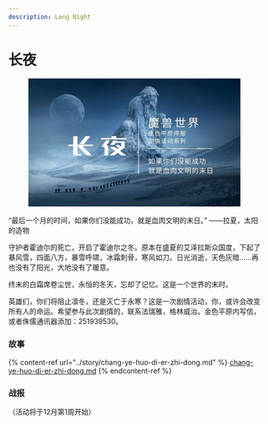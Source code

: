 ```yaml
---
description: Long Night
---
```


# 长夜

<figure><img src="../.gitbook/assets/长夜-海报.jpg" alt=""><figcaption></figcaption></figure>

“最后一个月的时间，如果你们没能成功，就是血肉文明的末日。” ——拉夏，太阳的造物

守护者霍迪尔的死亡，开启了霍迪尔之冬。原本在盛夏的艾泽拉斯众国度，下起了暴风雪，四面八方，暴雪呼啸，冰霜刺骨，寒风如刀。日光消逝，天色灰暗……再也没有了阳光，大地没有了暖意。

终末的白霜席卷尘世，永恒的冬天，忘却了记忆。这是一个世界的末时。

英雄们，你们将阻止凛冬，还是灭亡于永寒？这是一次剧情活动，你，或许会改变所有人的命运。希望参与此次剧情的，联系法瑞雅，格林威治。金色平原内写信，或者侏儒通讯器添加：251939530。

### 故事

{% content-ref url="../story/chang-ye-huo-di-er-zhi-dong.md" %}
[chang-ye-huo-di-er-zhi-dong.md](../story/chang-ye-huo-di-er-zhi-dong.md)
{% endcontent-ref %}

### 战报

（活动将于12月第1周开始）
